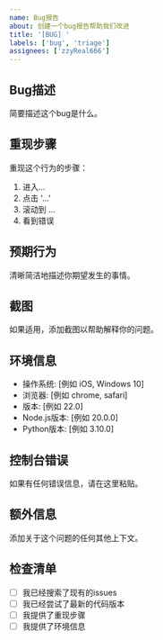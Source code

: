 ```yaml
---
name: Bug报告
about: 创建一个bug报告帮助我们改进
title: '[BUG] '
labels: ['bug', 'triage']
assignees: ['zzyReal666']
---
```


## Bug描述
简要描述这个bug是什么。

## 重现步骤
重现这个行为的步骤：
1. 进入...
2. 点击 '...'
3. 滚动到 ...
4. 看到错误

## 预期行为
清晰简洁地描述你期望发生的事情。

## 截图
如果适用，添加截图以帮助解释你的问题。

## 环境信息
- 操作系统: [例如 iOS, Windows 10]
- 浏览器: [例如 chrome, safari]
- 版本: [例如 22.0]
- Node.js版本: [例如 20.0.0]
- Python版本: [例如 3.10.0]

## 控制台错误
如果有任何错误信息，请在这里粘贴。

## 额外信息
添加关于这个问题的任何其他上下文。

## 检查清单
- [ ] 我已经搜索了现有的issues
- [ ] 我已经尝试了最新的代码版本
- [ ] 我提供了重现步骤
- [ ] 我提供了环境信息 